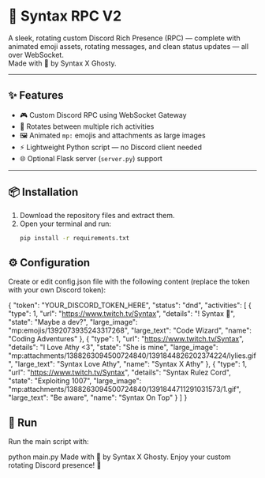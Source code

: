 # 🌌 Syntax RPC V2

A sleek, rotating custom Discord Rich Presence (RPC) — complete with animated emoji assets, rotating messages, and clean status updates — all over WebSocket.  
Made with 🧠 by Syntax X Ghosty.

---

## ✨ Features

- 🎮 Custom Discord RPC using WebSocket Gateway  
- 🔁 Rotates between multiple rich activities  
- 🖼️ Animated `mp:` emojis and attachments as large images  
- ⚡ Lightweight Python script — no Discord client needed  
- 🌐 Optional Flask server (`server.py`) support  

---

## 📦 Installation

1. Download the repository files and extract them.  
2. Open your terminal and run:  
   ```bash
   pip install -r requirements.txt
## ⚙️ Configuration
Create or edit config.json file with the following content (replace the token with your own Discord token):

{
  "token": "YOUR_DISCORD_TOKEN_HERE",
  "status": "dnd",
  "activities": [
    {
      "type": 1,
      "url": "https://www.twitch.tv/Syntax",
      "details": "! Syntax 🥀",
      "state": "Maybe a dev?",
      "large_image": "mp:emojis/1392073935243317268",
      "large_text": "Code Wizard",
      "name": "Coding Adventures"
    },
    {
      "type": 1,
      "url": "https://www.twitch.tv/Syntax",
      "details": "I Love Athy <3",
      "state": "She is mine",
      "large_image": "mp:attachments/1388263094500724840/1391844826202374224/lylies.gif",
      "large_text": "Syntax Love Athy",
      "name": "Syntax X Athy"
    },
    {
      "type": 1,
      "url": "https://www.twitch.tv/Syntax",
      "details": "Syntax Rulez Cord",
      "state": "Exploiting 1007",
      "large_image": "mp:attachments/1388263094500724840/1391844711291031573/1.gif",
      "large_text": "Be aware",
      "name": "Syntax On Top"
    }
  ]
}
## 🚀 Run
Run the main script with:

python main.py
Made with 🧠 by Syntax X Ghosty.
Enjoy your custom rotating Discord presence! 🎉

